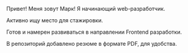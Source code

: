 Привет! Меня зовут Марк! Я начинающий web-разработчик.

Активно ищу место для стажировки.

Готов и намерен развиваться в направлении Frontend разработки.

В репозиторий добавлено резюме в формате PDF, для удобства.

